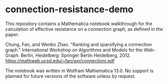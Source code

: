 # connection-resistance-demo
This repository contains a Mathematica notebook walkthrough for the calculation of effective resistance on a connection graph, as defined in the paper:

Chung, Fan, and Wenbo Zhao. "Ranking and sparsifying a connection graph." International Workshop on Algorithms and Models for the Web-Graph. Berlin, Heidelberg: Springer Berlin Heidelberg, 2012.
https://mathweb.ucsd.edu/~fan/wp/connectionj.pdf

The notebook was written in Wolfram Mathematica 13.0. No support is planned for future versions of the software unless by request.
